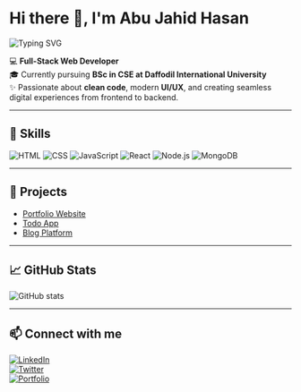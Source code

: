 # Hi there 👋, I'm Abu Jahid Hasan

![Typing SVG](https://readme-typing-svg.herokuapp.com/?lines=Full-Stack+Web+Developer;Building+Interactive+Web+Apps&size=22)

💻 **Full-Stack Web Developer**  
🎓 Currently pursuing **BSc in CSE at Daffodil International University**  
✨ Passionate about **clean code**, modern **UI/UX**, and creating seamless digital experiences from frontend to backend.

---

## 🚀 Skills
![HTML](https://img.shields.io/badge/HTML5-E34F26?style=for-the-badge&logo=html5&logoColor=white)
![CSS](https://img.shields.io/badge/CSS3-1572B6?style=for-the-badge&logo=css3&logoColor=white)
![JavaScript](https://img.shields.io/badge/JavaScript-F7DF1E?style=for-the-badge&logo=javascript&logoColor=black)
![React](https://img.shields.io/badge/React-61DAFB?style=for-the-badge&logo=react&logoColor=black)
![Node.js](https://img.shields.io/badge/Node.js-339933?style=for-the-badge&logo=nodedotjs&logoColor=white)
![MongoDB](https://img.shields.io/badge/MongoDB-47A248?style=for-the-badge&logo=mongodb&logoColor=white)

---

## 🌟 Projects
- [Portfolio Website](#)  
- [Todo App](#)  
- [Blog Platform](#)

---

## 📈 GitHub Stats
![GitHub stats](https://github-readme-stats.vercel.app/api?username=dev-abu-jahid&show_icons=true&theme=radical)

---

## 📫 Connect with me
[![LinkedIn](https://img.shields.io/badge/LinkedIn-AbuJahid-blue?style=for-the-badge&logo=linkedin&logoColor=white)](https://www.linkedin.com/in/your-linkedin/)  
[![Twitter](https://img.shields.io/badge/Twitter-@AbuJahid-1DA1F2?style=for-the-badge&logo=twitter&logoColor=white)](https://twitter.com/your-twitter/)  
[![Portfolio](https://img.shields.io/badge/Portfolio-Visit-brightgreen?style=for-the-badge&logo=google-chrome&logoColor=white)](https://your-portfolio-link.com)
